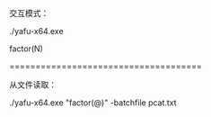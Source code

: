 交互模式：

./yafu-x64.exe

factor(N)

=====================================

从文件读取：

./yafu-x64.exe "factor(@)" -batchfile pcat.txt
